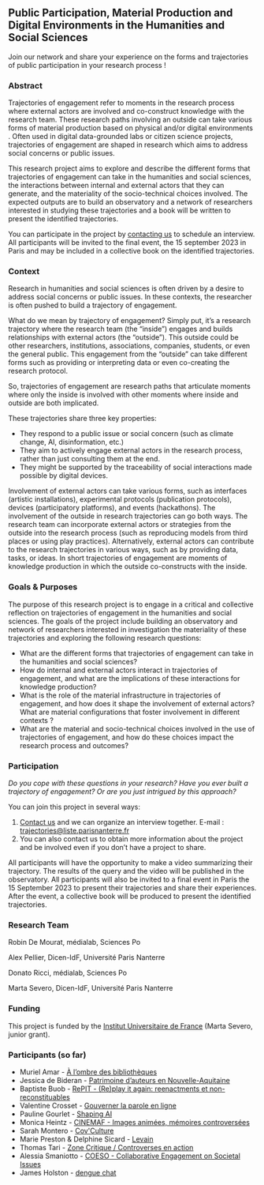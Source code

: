 ## Public Participation, Material Production and Digital Environments in the Humanities and Social Sciences 

Join our network and share your experience on the forms and trajectories of public participation in your research process !

### Abstract

Trajectories of engagement refer to moments in the research process where external actors are involved and co-construct knowledge with the research team. These research paths involving an outside can take various forms of material production based on physical and/or digital environments . Often used in digital data-grounded labs or citizen science projects, trajectories of engagement are shaped in research which aims to address social concerns or public issues. 

This research project aims to explore and describe the different forms that trajectories of engagement can take in the humanities and social sciences, the interactions between internal and external actors that they can generate, and the materiality of the socio-technical choices involved. The expected outputs are to build an observatory and a network of researchers interested in studying these trajectories and a book will be written to present the identified trajectories.

You  can participate in the project by [contacting us](mailto:trajectories@liste.parisnanterre.fr) to schedule an interview. All participants will be invited to the final event, the 15 september 2023 in Paris and may be included in a collective book on the identified trajectories.

### Context

Research in humanities and social sciences is often driven by a desire to address social concerns or public issues. In these contexts, the researcher is often pushed to build a trajectory of engagement.

What do we mean by trajectory of engagement? Simply put, it’s a research trajectory where the research team (the “inside”) engages and builds relationships with external actors (the “outside”). This outside could be other researchers, institutions, associations, companies, students, or even the general public. This engagement from the “outside” can take different forms such as providing or interpreting data or even co-creating the research protocol.

So, trajectories of engagement are research paths that articulate moments where only the inside is involved with other moments where inside and outside are both implicated.

These trajectories share three key properties:

* They respond to a public issue or social concern (such as climate change, AI, disinformation, etc.)
* They aim to actively engage external actors in the research process, rather than just consulting them at the end.
* They might be  supported by the traceability of social interactions made possible by digital devices.

Involvement of external actors can take various forms, such as interfaces (artistic installations), experimental protocols (publication protocols), devices (participatory platforms), and events (hackathons). The involvement of the outside in research trajectories can go both ways. The research team can incorporate external actors or strategies from the outside into the research process (such as reproducing models from third places or using play practices). Alternatively, external actors can contribute to the research trajectories in various ways, such as by providing data, tasks, or ideas. In short trajectories of engagement are moments of knowledge production in which the outside co-constructs with the inside.

### Goals & Purposes

The purpose of this research project is to engage in a critical and collective reflection  on trajectories of engagement in the humanities and social sciences. The goals of the project include building an observatory and network of researchers interested in investigation the materiality of these trajectories and exploring the following research questions:

* What are the different forms that trajectories of engagement can take in the humanities and social sciences?
* How do internal and external actors interact in trajectories of engagement, and what are the implications of these interactions for knowledge production?
* What is the role of the material infrastructure in trajectories of engagement, and how does it shape the involvement of external actors? What are material configurations that foster involvement in different contexts ? 
* What are the material and socio-technical choices involved in the use of trajectories of engagement, and how do these choices impact the research process and outcomes?

### Participation

*Do you cope with these questions in your research? Have you ever built a trajectory of engagement? Or are you just intrigued by this approach?*

You can join this project in several ways:

1. [Contact us](mailto:trajectories@liste.parisnanterre.fr) and we can organize an interview together. E-mail : trajectories@liste.parisnanterre.fr
2. You can also contact us to obtain more information about the project and be involved even if you don’t have a project to share.

All participants will have the opportunity to make a video summarizing their trajectory. The results of the query and the video will be published in the observatory. All participants will also be invited to a final event in Paris the 15 September 2023 to present their trajectories and share their experiences. After the event, a collective book will be produced to present the identified trajectories.

### Research Team

Robin De Mourat, médialab, Sciences Po

Alex Pellier, Dicen-IdF, Université Paris Nanterre

Donato Ricci, médialab, Sciences Po

Marta Severo, Dicen-IdF, Université Paris Nanterre

### Funding

This project is funded by the [Institut Universitaire de France](https://www.iufrance.fr/) (Marta Severo, junior grant).

### Participants (so far)

* Muriel Amar - [À l’ombre des bibliothèques](https://books.openedition.org/pressesenssib/16389?lang=fr)
* Jessica de Bideran - [Patrimoine d’auteurs en Nouvelle-Aquitaine](https://hal.science/hal-03561530)
* Baptiste Buob - [RePIT - (Re)play it again: reenactments et non-reconstituables ](https://lesc-cnrs.fr/fr/projets/480-RePit)
* Valentine Crosset - [Gouverner la parole en ligne](https://medialab.sciencespo.fr/activites/gouverner-la-parole-en-ligne/)
* Pauline Gourlet - [Shaping AI](https://www.shapingai.org/)
* Monica Heintz - [CINEMAF - Images animées, mémoires controversées](http://passes-present.eu/fr/images-animees-memoires-controversees-44293)
* Sarah Montero - [Cov'Culture](https://www.u-bordeaux-montaigne.fr/fr/actualites/recherche/essai-de-construction-et-de-transformation-collective.html)
* Marie Preston & Delphine Sicard - [Levain](https://marie-preston.com/fr/Projets/Levain__2021-2022)
* Thomas Tari - [Zone Critique / Controverses en action](https://medialab.sciencespo.fr/activites/zone-critique-controverses-en-action/)
* Alessia Smaniotto - [COESO - Collaborative Engagement on Societal Issues](https://coeso.hypotheses.org/)
* James Holston - [dengue chat](https://www.jamesholston.com/denguechat)